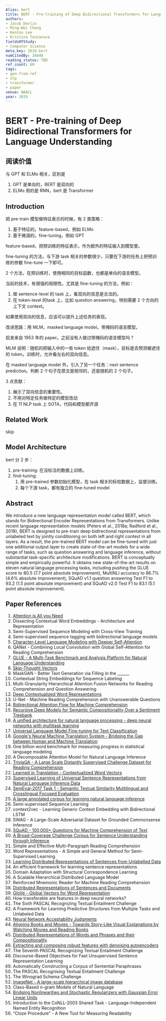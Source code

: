 ```yaml
---
Alias: bert
title: BERT - Pre-training of Deep Bidirectional Transformers for Language Understanding
authors:
- Jacob Devlin
- Ming-Wei Chang
- Kenton Lee
- Kristina Toutanova
fieldsOfStudy:
- Computer Science
meta_key: 2019-bert
numCitedBy: 34640
reading_status: TBD
ref_count: 60
tags:
- gen-from-ref
- nlp
- transformer
- paper
venue: NAACL
year: 2019
---
```


# BERT - Pre-training of Deep Bidirectional Transformers for Language Understanding

## 阅读价值

与 GPT 和 ELMo 相关，区别是

1. GPT 是单向的，BERT 是双向的
2. ELMo 用的是 RNN，bert 是 Transformer

## Introduction

把 pre-train 模型做特征表示的时候，有 2 类策略：

1. 基于特征的。feature-based，例如 ELMo
2. 基于微调的。fine-tuning，例如 GPT

feature-based，把预训练的特征表示，作为额外的特征输入到模型里。

fine-tuning 的方法，与下游 task 相关的参数很少，只要在下游的任务上把预训练的参数 fine-tune 一下即可。

2 个方法，在预训练时，使用相同的目标函数，也都是单向的语言模型。

当前的技术，有很强的局限性。尤其是 fine-tuning 的方法，例如：

1. 做 sentence-level 的 task 上，看双向的信息是合法的。
2. 在 token-level 的task 上，比如 question answering，特别需要 2 个方向的上下文 context。

如果使用双向的信息，应该可以提升上述任务的表现。

改进思路：用 MLM，masked language model。带掩码的语言模型。

启发来自 1953 年的 paper。之前没有人做过带掩码的语言模型吗？

MLM 说明：随机的把输入中的一些 token 给遮住（mask），目标是去预测被遮住的 token。训练时，允许看左右的双向信息。

在 masked language model 外，引入了另一个任务：next sentence prediction。判断 2 个句子在原文是相邻的，还是随机的 2 个句子。

3 点贡献：

1. 展示了双向信息的重要性。
2. 不用对特定任务做特定的模型改动
3. 在 11 NLP task 上 SOTA，代码和模型都开源

## Related Work

skip

## Model Architecture

bert 分 2 步：

1. pre-training: 在没标注的数据上训练。
2. find-tuning:
	1. 用 pre-trained 参数初始化模型，在 task 相关的标柱数据上，监督训练。
	2. 每个下游 task，都有独立的 fine-tuned model

## Abstract

We introduce a new language representation model called BERT, which stands for Bidirectional Encoder Representations from Transformers. Unlike recent language representation models (Peters et al., 2018a; Radford et al., 2018), BERT is designed to pre-train deep bidirectional representations from unlabeled text by jointly conditioning on both left and right context in all layers. As a result, the pre-trained BERT model can be fine-tuned with just one additional output layer to create state-of-the-art models for a wide range of tasks, such as question answering and language inference, without substantial task-specific architecture modifications. BERT is conceptually simple and empirically powerful. It obtains new state-of-the-art results on eleven natural language processing tasks, including pushing the GLUE score to 80.5 (7.7 point absolute improvement), MultiNLI accuracy to 86.7% (4.6% absolute improvement), SQuAD v1.1 question answering Test F1 to 93.2 (1.5 point absolute improvement) and SQuAD v2.0 Test F1 to 83.1 (5.1 point absolute improvement).

## Paper References

1. [Attention is All you Need](2017-attention-is-all-you-need.md)
2. Dissecting Contextual Word Embeddings - Architecture and Representation
3. Semi-Supervised Sequence Modeling with Cross-View Training
4. Semi-supervised sequence tagging with bidirectional language models
5. [Character-Level Language Modeling with Deeper Self-Attention](2019-character-level-language-modeling-with-deeper-self-attention)
6. QANet - Combining Local Convolution with Global Self-Attention for Reading Comprehension
7. [GLUE - A Multi-Task Benchmark and Analysis Platform for Natural Language Understanding](2018-glue-a-multi-task-benchmark-and-analysis-platform-for-natural-language-understanding)
8. [Skip-Thought Vectors](2015-skip-thought-vectors)
9. MaskGAN - Better Text Generation via Filling in the ______
10. Contextual String Embeddings for Sequence Labeling
11. Multi-Granularity Hierarchical Attention Fusion Networks for Reading Comprehension and Question Answering
12. [Deep Contextualized Word Representations](2018-deep-contextualized-word-representations)
13. U-Net - Machine Reading Comprehension with Unanswerable Questions
14. [Bidirectional Attention Flow for Machine Comprehension](2017-bidirectional-attention-flow-for-machine-comprehension)
15. [Recursive Deep Models for Semantic Compositionality Over a Sentiment Treebank](2013-recursive-deep-models-for-semantic-compositionality-over-a-sentiment-treebank)
16. [A unified architecture for natural language processing - deep neural networks with multitask learning](2008-a-unified-architecture-for-natural-language-processing-deep-neural-networks-with-multitask-learning)
17. [Universal Language Model Fine-tuning for Text Classification](2018-universal-language-model-fine-tuning-for-text-classification)
18. [Google's Neural Machine Translation System - Bridging the Gap between Human and Machine Translation](2016-google-s-neural-machine-translation-system-bridging-the-gap-between-human-and-machine-translation)
19. One billion word benchmark for measuring progress in statistical language modeling
20. A Decomposable Attention Model for Natural Language Inference
21. [TriviaQA - A Large Scale Distantly Supervised Challenge Dataset for Reading Comprehension](2017-triviaqa-a-large-scale-distantly-supervised-challenge-dataset-for-reading-comprehension)
22. [Learned in Translation - Contextualized Word Vectors](2017-learned-in-translation-contextualized-word-vectors)
23. [Supervised Learning of Universal Sentence Representations from Natural Language Inference Data](2017-supervised-learning-of-universal-sentence-representations-from-natural-language-inference-data)
24. [SemEval-2017 Task 1 - Semantic Textual Similarity Multilingual and Crosslingual Focused Evaluation](2017-semeval-2017-task-1-semantic-textual-similarity-multilingual-and-crosslingual-focused-evaluation)
25. [A large annotated corpus for learning natural language inference](2015-a-large-annotated-corpus-for-learning-natural-language-inference)
26. Semi-supervised Sequence Learning
27. context2vec - Learning Generic Context Embedding with Bidirectional LSTM
28. SWAG - A Large-Scale Adversarial Dataset for Grounded Commonsense Inference
29. [SQuAD - 100,000+ Questions for Machine Comprehension of Text](2016-squad-100-000-questions-for-machine-comprehension-of-text)
30. [A Broad-Coverage Challenge Corpus for Sentence Understanding through Inference](2018-a-broad-coverage-challenge-corpus-for-sentence-understanding-through-inference)
31. Simple and Effective Multi-Paragraph Reading Comprehension
32. Word Representations - A Simple and General Method for Semi-Supervised Learning
33. [Learning Distributed Representations of Sentences from Unlabelled Data](2016-learning-distributed-representations-of-sentences-from-unlabelled-data)
34. An efficient framework for learning sentence representations
35. Domain Adaptation with Structural Correspondence Learning
36. A Scalable Hierarchical Distributed Language Model
37. Reinforced Mnemonic Reader for Machine Reading Comprehension
38. [Distributed Representations of Sentences and Documents](2014-distributed-representations-of-sentences-and-documents)
39. [GloVe - Global Vectors for Word Representation](2014-glove-global-vectors-for-word-representation)
40. How transferable are features in deep neural networks?
41. The Sixth PASCAL Recognizing Textual Entailment Challenge
42. A Framework for Learning Predictive Structures from Multiple Tasks and Unlabeled Data
43. [Neural Network Acceptability Judgments](2019-neural-network-acceptability-judgments)
44. [Aligning Books and Movies - Towards Story-Like Visual Explanations by Watching Movies and Reading Books](2015-aligning-books-and-movies-towards-story-like-visual-explanations-by-watching-movies-and-reading-books)
45. [Distributed Representations of Words and Phrases and their Compositionality](2013-distributed-representations-of-words-and-phrases-and-their-compositionality)
46. [Extracting and composing robust features with denoising autoencoders](2008-extracting-and-composing-robust-features-with-denoising-autoencoders)
47. The Seventh PASCAL Recognizing Textual Entailment Challenge
48. Discourse-Based Objectives for Fast Unsupervised Sentence Representation Learning
49. Automatically Constructing a Corpus of Sentential Paraphrases
50. The PASCAL Recognising Textual Entailment Challenge
51. The Winograd Schema Challenge
52. [ImageNet - A large-scale hierarchical image database](2009-imagenet-a-large-scale-hierarchical-image-database)
53. Class-Based n-gram Models of Natural Language
54. [Bridging Nonlinearities and Stochastic Regularizers with Gaussian Error Linear Units](2016-bridging-nonlinearities-and-stochastic-regularizers-with-gaussian-error-linear-units)
55. Introduction to the CoNLL-2003 Shared Task - Language-Independent Named Entity Recognition
56. “Cloze Procedure” - A New Tool for Measuring Readability
